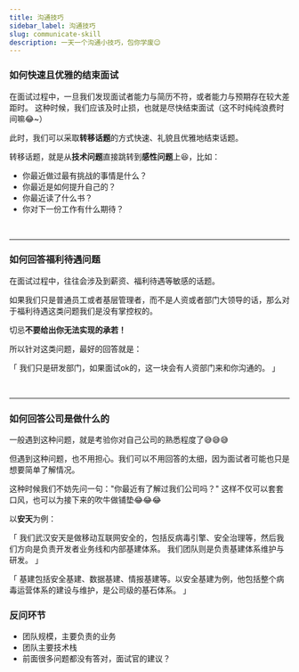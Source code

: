 ```yaml
---
title: 沟通技巧
sidebar_label: 沟通技巧
slug: communicate-skill
description: 一天一个沟通小技巧，包你学废😉
---
```


### 如何快速且优雅的结束面试
在面试过程中，一旦我们发现面试者能力与简历不符，或者能力与预期存在较大差距时。
这种时候，我们应该及时止损，也就是尽快结束面试（这不时纯纯浪费时间嘛😂~）

此时，我们可以采取**转移话题**的方式快速、礼貌且优雅地结束话题。

转移话题，就是从**技术问题**直接跳转到**感性问题**上😆，比如：

- 你最近做过最有挑战的事情是什么？
- 你最近是如何提升自己的？
- 你最近读了什么书？
- 你对下一份工作有什么期待？

<br/>

---

### 如何回答福利待遇问题
在面试过程中，往往会涉及到薪资、福利待遇等敏感的话题。

如果我们只是普通员工或者基层管理者，而不是人资或者部门大领导的话，那么对于福利待遇这类问题我们是没有掌控权的。

切忌**不要给出你无法实现的承若！**

所以针对这类问题，最好的回答就是：

「
我们只是研发部门，如果面试ok的，这一块会有人资部门来和你沟通的。
」

<br/>

---

### 如何回答公司是做什么的
一般遇到这种问题，就是考验你对自己公司的熟悉程度了😅😅😅

但遇到这种问题，也不用担心。我们可以不用回答的太细，因为面试者可能也只是想要简单了解情况。

这种时候我们不妨先问一句："你最近有了解过我们公司吗？"
这样不仅可以套套口风，也可以为接下来的吹牛做铺垫😂😂😂

以**安天**为例：

「
我们武汉安天是做移动互联网安全的，包括反病毒引擎、安全治理等，然后我们方向是负责开发者业务线和内部基建体系。
我们团队则是负责基建体系维护与研发。
」

「
基建包括安全基建、数据基建、情报基建等。以安全基建为例，他包括整个病毒运营体系的建设与维护，是公司级的基石体系。
」

### 反问环节
- 团队规模，主要负责的业务
- 团队主要技术栈
- 前面很多问题都没有答对，面试官的建议？
